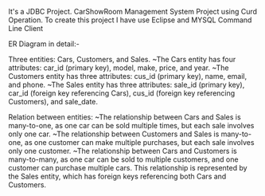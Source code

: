 It's a JDBC Project. CarShowRoom Management System Project using Curd Operation.
To create this project I have use Eclipse and MYSQL Command Line Client

ER Diagram in detail:-

Three entities: Cars, Customers, and Sales.
~The Cars entity has four attributes: car_id (primary key), model, make, price, and year.
~The Customers entity has three attributes: cus_id (primary key), name, email, and phone.
~The Sales entity has three attributes: sale_id (primary key), car_id (foreign key referencing Cars), cus_id (foreign key referencing Customers), and sale_date.

Relation between entities:
~The relationship between Cars and Sales is many-to-one, as one car can be sold multiple times, but each sale involves only one car.
~The relationship between Customers and Sales is many-to-one, as one customer can make multiple purchases, but each sale involves only one customer.
~The relationship between Cars and Customers is many-to-many, as one car can be sold to multiple customers, and one customer can purchase multiple cars. This relationship is represented by the Sales entity, which has foreign keys referencing both Cars and Customers.
